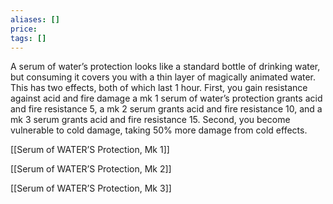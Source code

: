 ```yaml
---
aliases: []
price: 
tags: []
---
```


A serum of water’s protection looks like a standard bottle of drinking water, but consuming it covers you with a thin layer of magically animated water. This has two effects, both of which last 1 hour. First, you gain resistance against acid and fire damage a mk 1 serum of water’s protection grants acid and fire resistance 5, a mk 2 serum grants acid and fire resistance 10, and a mk 3 serum grants acid and fire resistance 15. Second, you become vulnerable to cold damage, taking 50% more damage from cold effects.

[[Serum of WATER’S Protection, Mk 1]]

[[Serum of WATER’S Protection, Mk 2]]

[[Serum of WATER’S Protection, Mk 3]]
